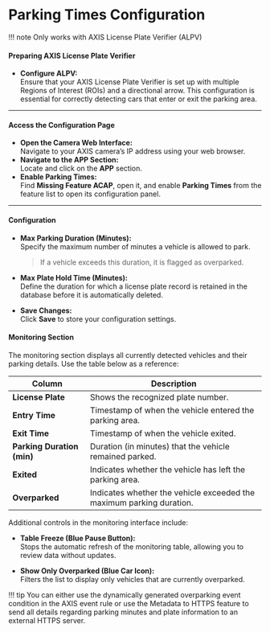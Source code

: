 # Parking Times Configuration

!!! note
    Only works with AXIS License Plate Verifier (ALPV)

#### Preparing AXIS License Plate Verifier

- **Configure ALPV:**  
  Ensure that your AXIS License Plate Verifier is set up with multiple Regions of Interest (ROIs) and a directional arrow. This configuration is essential for correctly detecting cars that enter or exit the parking area.

---

#### Access the Configuration Page

- **Open the Camera Web Interface:**  
  Navigate to your AXIS camera’s IP address using your web browser.
- **Navigate to the APP Section:**  
  Locate and click on the **APP** section.
- **Enable Parking Times:**  
  Find **Missing Feature ACAP**, open it, and enable **Parking Times** from the feature list to open its configuration panel.

---

#### Configuration

- **Max Parking Duration (Minutes):**  
  Specify the maximum number of minutes a vehicle is allowed to park.  
  > If a vehicle exceeds this duration, it is flagged as overparked.

- **Max Plate Hold Time (Minutes):**  
  Define the duration for which a license plate record is retained in the database before it is automatically deleted.

- **Save Changes:**  
  Click **Save** to store your configuration settings.


#### Monitoring Section

The monitoring section displays all currently detected vehicles and their parking details. Use the table below as a reference:

| **Column**              | **Description**                                                      |
|-------------------------|----------------------------------------------------------------------|
| **License Plate**       | Shows the recognized plate number.                                   |
| **Entry Time**          | Timestamp of when the vehicle entered the parking area.              |
| **Exit Time**           | Timestamp of when the vehicle exited.                                |
| **Parking Duration (min)** | Duration (in minutes) that the vehicle remained parked.           |
| **Exited**              | Indicates whether the vehicle has left the parking area.             |
| **Overparked**          | Indicates whether the vehicle exceeded the maximum parking duration. |

Additional controls in the monitoring interface include:

- **Table Freeze (Blue Pause Button):**  
  Stops the automatic refresh of the monitoring table, allowing you to review data without updates.

- **Show Only Overparked (Blue Car Icon):**  
  Filters the list to display only vehicles that are currently overparked.

!!! tip
    You can either use the dynamically generated overparking event condition in the AXIS event rule or use the Metadata to HTTPS feature to send all details regarding parking minutes and plate information to an external HTTPS server.